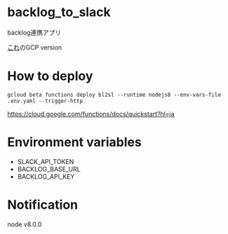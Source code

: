# backlog_to_slack

backlog連携アプリ

[これ](https://qiita.com/u-minor/items/57e68dd183925b3e6897)のGCP version

# How to deploy

`gcloud beta functions deploy bl2sl --runtime nodejs8 --env-vars-file .env.yaml --trigger-http`

https://cloud.google.com/functions/docs/quickstart?hl=ja

# Environment variables

- SLACK_API_TOKEN
- BACKLOG_BASE_URL
- BACKLOG_API_KEY

# Notification

node v8.0.0
